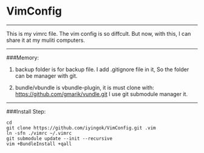 # VimConfig

---

This is my vimrc file.
The vim config is so diffcult.
But now, with this, I can share it at my muliti computers. 

---

###Memory: 

1.  backup folder is for backup file.
  I add .gitignore file in it, So the folder can be manager with git.
 
2.  bundle/vbundle is vbundle-plugin, it is must clone with:
    https://github.com/gmarik/vundle.git
    I use git submodule manager it. 

---  
 
###Install Step: 
```
cd  
git clone https://github.com/iyingok/VimConfig.git .vim  
ln -sfn ./vimrc ~/.vimrc  
git submodule update --init --recursive  
vim +BundleInstall +qall  
```



